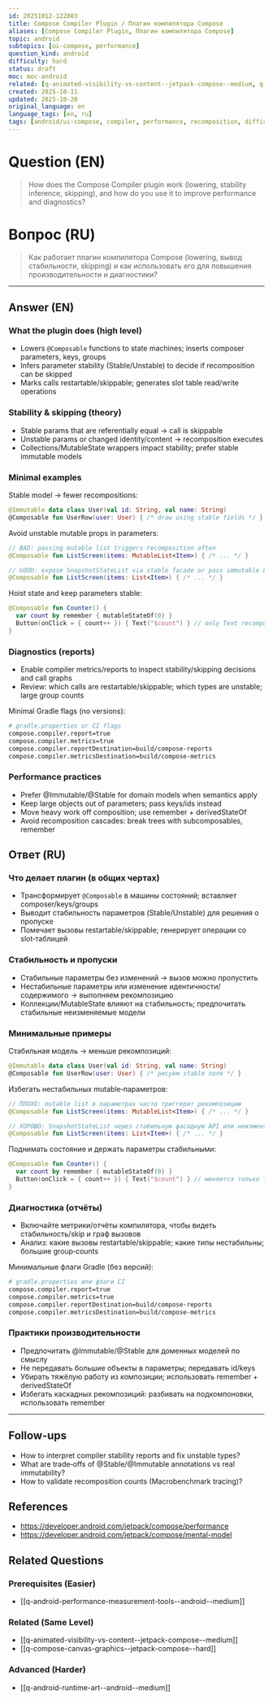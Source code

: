 ```yaml
---
id: 20251012-122803
title: Compose Compiler Plugin / Плагин компилятора Compose
aliases: [Compose Compiler Plugin, Плагин компилятора Compose]
topic: android
subtopics: [ui-compose, performance]
question_kind: android
difficulty: hard
status: draft
moc: moc-android
related: [q-animated-visibility-vs-content--jetpack-compose--medium, q-compose-canvas-graphics--jetpack-compose--hard, q-android-performance-measurement-tools--android--medium]
created: 2025-10-11
updated: 2025-10-20
original_language: en
language_tags: [en, ru]
tags: [android/ui-compose, compiler, performance, recomposition, difficulty/hard]
---
```


# Question (EN)
> How does the Compose Compiler plugin work (lowering, stability inference, skipping), and how do you use it to improve performance and diagnostics?

# Вопрос (RU)
> Как работает плагин компилятора Compose (lowering, вывод стабильности, skipping) и как использовать его для повышения производительности и диагностики?

---

## Answer (EN)

### What the plugin does (high level)
- Lowers `@Composable` functions to state machines; inserts composer parameters, keys, groups
- Infers parameter stability (Stable/Unstable) to decide if recomposition can be skipped
- Marks calls restartable/skippable; generates slot table read/write operations

### Stability & skipping (theory)
- Stable params that are referentially equal → call is skippable
- Unstable params or changed identity/content → recomposition executes
- Collections/MutableState wrappers impact stability; prefer stable immutable models

### Minimal examples
Stable model → fewer recompositions:
```kotlin
@Immutable data class User(val id: String, val name: String)
@Composable fun UserRow(user: User) { /* draw using stable fields */ }
```

Avoid unstable mutable props in parameters:
```kotlin
// BAD: passing mutable list triggers recomposition often
@Composable fun ListScreen(items: MutableList<Item>) { /* ... */ }

// GOOD: expose SnapshotStateList via stable facade or pass immutable List
@Composable fun ListScreen(items: List<Item>) { /* ... */ }
```

Hoist state and keep parameters stable:
```kotlin
@Composable fun Counter() {
  var count by remember { mutableStateOf(0) }
  Button(onClick = { count++ }) { Text("$count") } // only Text recomposes
}
```

### Diagnostics (reports)
- Enable compiler metrics/reports to inspect stability/skipping decisions and call graphs
- Review: which calls are restartable/skippable; which types are unstable; large group counts

Minimal Gradle flags (no versions):
```bash
# gradle.properties or CI flags
compose.compiler.report=true
compose.compiler.metrics=true
compose.compiler.reportDestination=build/compose-reports
compose.compiler.metricsDestination=build/compose-metrics
```

### Performance practices
- Prefer @Immutable/@Stable for domain models when semantics apply
- Keep large objects out of parameters; pass keys/ids instead
- Move heavy work off composition; use remember + derivedStateOf
- Avoid recomposition cascades: break trees with subcomposables, remember

## Ответ (RU)

### Что делает плагин (в общих чертах)
- Трансформирует `@Composable` в машины состояний; вставляет composer/keys/groups
- Выводит стабильность параметров (Stable/Unstable) для решения о пропуске
- Помечает вызовы restartable/skippable; генерирует операции со slot‑таблицей

### Стабильность и пропуски
- Стабильные параметры без изменений → вызов можно пропустить
- Нестабильные параметры или изменение идентичности/содержимого → выполняем рекомпозицию
- Коллекции/MutableState влияют на стабильность; предпочитать стабильные неизменяемые модели

### Минимальные примеры
Стабильная модель → меньше рекомпозиций:
```kotlin
@Immutable data class User(val id: String, val name: String)
@Composable fun UserRow(user: User) { /* рисуем stable поля */ }
```

Избегать нестабильных mutable‑параметров:
```kotlin
// ПЛОХО: mutable list в параметрах часто триггерит рекомпозицию
@Composable fun ListScreen(items: MutableList<Item>) { /* ... */ }

// ХОРОШО: SnapshotStateList через стабильную фасадную API или неизменяемый List
@Composable fun ListScreen(items: List<Item>) { /* ... */ }
```

Поднимать состояние и держать параметры стабильными:
```kotlin
@Composable fun Counter() {
  var count by remember { mutableStateOf(0) }
  Button(onClick = { count++ }) { Text("$count") } // меняется только Text
}
```

### Диагностика (отчёты)
- Включайте метрики/отчёты компилятора, чтобы видеть стабильность/skip и граф вызовов
- Анализ: какие вызовы restartable/skippable; какие типы нестабильны; большие group‑counts

Минимальные флаги Gradle (без версий):
```bash
# gradle.properties или флаги CI
compose.compiler.report=true
compose.compiler.metrics=true
compose.compiler.reportDestination=build/compose-reports
compose.compiler.metricsDestination=build/compose-metrics
```

### Практики производительности
- Предпочитать @Immutable/@Stable для доменных моделей по смыслу
- Не передавать большие объекты в параметры; передавать id/keys
- Убирать тяжёлую работу из композиции; использовать remember + derivedStateOf
- Избегать каскадных рекомпозиций: разбивать на подкомпоновки, использовать remember

---

## Follow-ups
- How to interpret compiler stability reports and fix unstable types?
- What are trade‑offs of @Stable/@Immutable annotations vs real immutability?
- How to validate recomposition counts (Macrobenchmark tracing)?

## References
- https://developer.android.com/jetpack/compose/performance
- https://developer.android.com/jetpack/compose/mental-model

## Related Questions

### Prerequisites (Easier)
- [[q-android-performance-measurement-tools--android--medium]]

### Related (Same Level)
- [[q-animated-visibility-vs-content--jetpack-compose--medium]]
- [[q-compose-canvas-graphics--jetpack-compose--hard]]

### Advanced (Harder)
- [[q-android-runtime-art--android--medium]]

